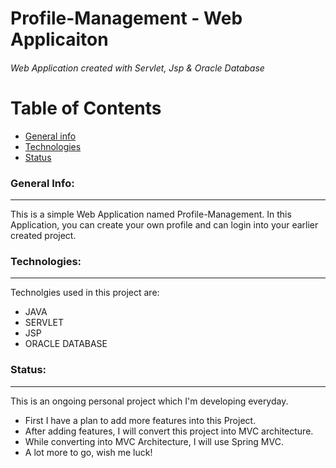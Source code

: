 # Profile-Management - Web Applicaiton
###### Web Application created with Servlet, Jsp & Oracle Database
# Table of Contents
* [General info](#general-info)
* [Technologies](#technologies)
* [Status](#status)

### General Info:
-----------------
This is a simple Web Application named Profile-Management.
In this Application, you can create your own profile and can login into your earlier created project.

### Technologies:
-----------------
Technolgies used in this project are:
* JAVA
* SERVLET
* JSP
* ORACLE DATABASE

### Status:
-----------
This is an ongoing personal project which I'm developing everyday.
* First I have a plan to add more features into this Project.
* After adding features, I will convert this project into MVC architecture.
* While converting into MVC Architecture, I will use Spring MVC.
* A lot more to go, wish me luck!








